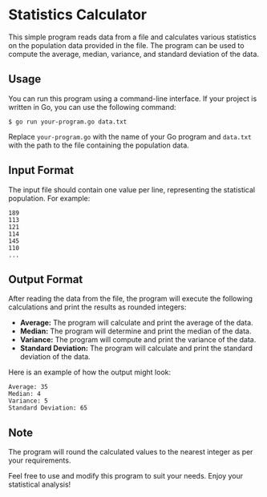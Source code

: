 # Statistics Calculator

This simple program reads data from a file and calculates various statistics on the population data provided in the file. The program can be used to compute the average, median, variance, and standard deviation of the data.

## Usage

You can run this program using a command-line interface. If your project is written in Go, you can use the following command:

```shell
$ go run your-program.go data.txt
```

Replace `your-program.go` with the name of your Go program and `data.txt` with the path to the file containing the population data.

## Input Format

The input file should contain one value per line, representing the statistical population. For example:

```
189
113
121
114
145
110
...
```

## Output Format

After reading the data from the file, the program will execute the following calculations and print the results as rounded integers:

- **Average:** The program will calculate and print the average of the data.
- **Median:** The program will determine and print the median of the data.
- **Variance:** The program will compute and print the variance of the data.
- **Standard Deviation:** The program will calculate and print the standard deviation of the data.

Here is an example of how the output might look:

```shell
Average: 35
Median: 4
Variance: 5
Standard Deviation: 65
```

## Note

The program will round the calculated values to the nearest integer as per your requirements.

Feel free to use and modify this program to suit your needs. Enjoy your statistical analysis!